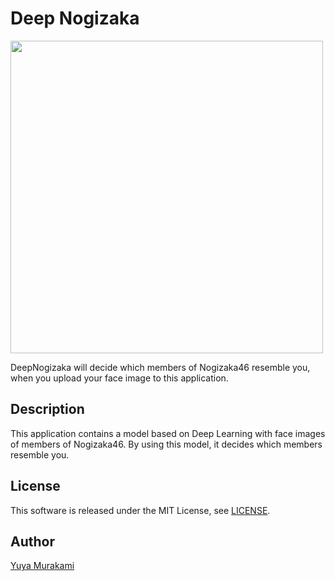 Deep Nogizaka
====
<img src = "https://user-images.githubusercontent.com/29881436/38592332-6b4a260e-3d76-11e8-809f-cbc7226386db.png" height="500">

DeepNogizaka will decide which members of Nogizaka46 resemble you, when you upload your face image to this application.

## Description

This application contains a model based on Deep Learning with face images of members of Nogizaka46. By using this model, it decides which members resemble you.

## License

This software is released under the MIT License, see [LICENSE](https://github.com/YuyaMurakami/DeepNogizaka/blob/master/LICENSE).

## Author

[Yuya Murakami](https://twitter.com/yu8muraka3)
